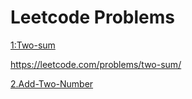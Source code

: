 # Leetcode Problems

 [1:Two-sum](files/1.Two-Sum.md/)

 https://leetcode.com/problems/two-sum/
 
  [2.Add-Two-Number](files/2.Add%20Two%20Numbers.md/)

